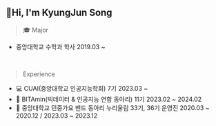 ## 👋Hi, I'm KyungJun Song
> 🎓 Major
- 중앙대학교 수학과 학사 2019.03 ~ 
<br>

> Experience
- 💻 CUAI(중앙대학교 인공지능학회) 7기 2023.03 ~
- 🍊 BITAmin(빅데이터 & 인공지능 연합 동아리) 11기 2023.02 ~ 2024.02
- 🎸 중앙대학교 민중가요 밴드 동아리 누리울림 33기, 36기 운영진 2020.03 ~ 2020.12 / 2023.03 ~ 2023.12

